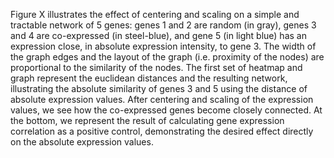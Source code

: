 Figure X illustrates the effect of centering and scaling on a simple
and tractable network of 5 genes: genes 1 and 2 are random (in gray),
genes 3 and 4 are co-expressed (in steel-blue), and gene 5 (in light
blue) has an expression close, in absolute expression intensity, to
gene 3. The width of the graph edges and the layout of the graph
(i.e. proximity of the nodes) are proportional to the similarity of
the nodes. The first set of heatmap and graph represent the euclidean
distances and the resulting network, illustrating the absolute
similarity of genes 3 and 5 using the distance of absolute expression
values. After centering and scaling of the expression values, we see
how the co-expressed genes become closely connected. At the bottom, we
represent the result of calculating gene expression correlation as a
positive control, demonstrating the desired effect directly on the
absolute expression values.